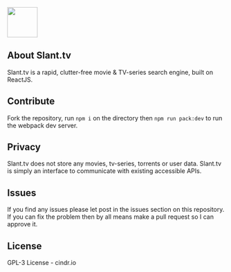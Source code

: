 <img src="http://i.imgur.com/Zu5L3F5.png" height="70">

## About Slant.tv
Slant.tv is a rapid, clutter-free movie & TV-series search engine, built on ReactJS.

## Contribute
Fork the repository, run `npm i` on the directory then `npm run pack:dev` to run the webpack dev server.

## Privacy
Slant.tv does not store any movies, tv-series, torrents or user data. Slant.tv is simply an interface to communicate with existing accessible APIs.

## Issues
If you find any issues please let post in the issues section on this repository. If you can fix the problem then by all means make a pull request so I can approve it.

## License
GPL-3 License - cindr.io
